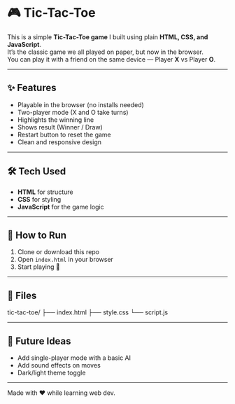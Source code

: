 # 🎮 Tic-Tac-Toe

This is a simple **Tic-Tac-Toe game** I built using plain **HTML, CSS, and JavaScript**.  
It’s the classic game we all played on paper, but now in the browser.  
You can play it with a friend on the same device — Player **X** vs Player **O**.

---

## ✨ Features
- Playable in the browser (no installs needed)
- Two-player mode (X and O take turns)
- Highlights the winning line
- Shows result (Winner / Draw)
- Restart button to reset the game
- Clean and responsive design

---

## 🛠 Tech Used
- **HTML** for structure  
- **CSS** for styling  
- **JavaScript** for the game logic  

---

## 🚀 How to Run
1. Clone or download this repo  
2. Open `index.html` in your browser  
3. Start playing 🎉

---

## 📂 Files
tic-tac-toe/
├── index.html
├── style.css
└── script.js

---

## 🎯 Future Ideas
- Add single-player mode with a basic AI
- Add sound effects on moves
- Dark/light theme toggle

---

Made with ❤️ while learning web dev.
